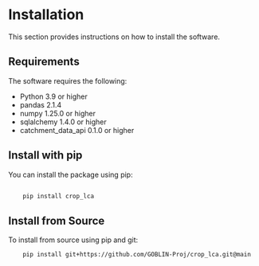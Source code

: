 Installation
============

This section provides instructions on how to install the software.

Requirements
------------
The software requires the following:

- Python 3.9 or higher
- pandas 2.1.4
- numpy 1.25.0 or higher
- sqlalchemy 1.4.0 or higher
- catchment_data_api 0.1.0 or higher


Install with pip
----------------
You can install the package using pip:

```bash

    pip install crop_lca
```

Install from Source
-------------------
To install from source using pip and git:

```bash
    pip install git+https://github.com/GOBLIN-Proj/crop_lca.git@main
```


